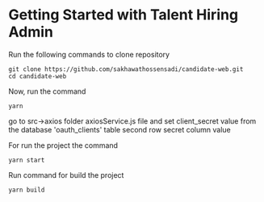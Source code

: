 # Getting Started with Talent Hiring Admin

Run the following commands to clone repository

    git clone https://github.com/sakhawathossensadi/candidate-web.git
    cd candidate-web

Now, run the command

    yarn

go to src->axios folder axiosService.js file and set client_secret value from the database 'oauth_clients' table second row secret column value

For run the project the command

    yarn start

Run command for build the project

    yarn build
